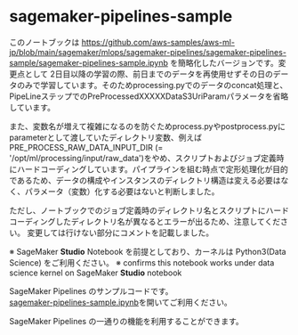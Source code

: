# sagemaker-pipelines-sample

このノートブックは https://github.com/aws-samples/aws-ml-jp/blob/main/sagemaker/mlops/sagemaker-pipelines/sagemaker-pipelines-sample/sagemaker-pipelines-sample.ipynb を簡略化したバージョンです。変更点として 2日目以降の学習の際、前日までのデータを再使用せずその日のデータのみで学習しています。そのためprocessing.pyでのデータのconcat処理と、PipeLineステップでのPreProcessedXXXXXDataS3UriParamパラメータを省略しています。

また、変数名が増えて複雑になるのを防ぐためprocess.pyやpostprocess.pyにparameterとして渡していたディレクトリ変数、例えばPRE_PROCESS_RAW_DATA_INPUT_DIR (= '/opt/ml/processing/input/raw_data')をやめ、スクリプトおよびジョブ定義時にハードコーディングしています。パイプラインを組む時点で定形処理化が目的であるため、データの構成やインスタンスのディレクトリ構造は変える必要はなく、パラメータ（変数）化する必要はないと判断しました。

ただし、ノートブックでのジョブ定義時のディレクトリ名とスクリプトにハードコーディングしたディレクトリ名が異なるとエラーが出るため、注意してください。 変更しては行けない部分にコメントを記載しました。


※ SageMaker **Studio** Notebook を前提としており、カーネルは Python3(Data Science) をご利用ください。 
※ confirms this notebook works under data science kernel on SageMaker **Studio** notebook

SageMaker Pipelines のサンプルコードです。  
[sagemaker-pipelines-sample.ipynb](./sagemaker-pipelines-sample.ipynb)を開いてご利用ください。  

SageMaker Pipelines の一通りの機能を利用することができます。
